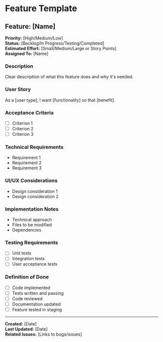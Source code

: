 # Feature Template

## Feature: [Name]

**Priority:** [High/Medium/Low]  
**Status:** [Backlog/In Progress/Testing/Completed]  
**Estimated Effort:** [Small/Medium/Large or Story Points]  
**Assigned To:** [Name]

### Description
Clear description of what this feature does and why it's needed.

### User Story
As a [user type], I want [functionality] so that [benefit].

### Acceptance Criteria
- [ ] Criterion 1
- [ ] Criterion 2
- [ ] Criterion 3

### Technical Requirements
- Requirement 1
- Requirement 2
- Requirement 3

### UI/UX Considerations
- Design consideration 1
- Design consideration 2

### Implementation Notes
- Technical approach
- Files to be modified
- Dependencies

### Testing Requirements
- [ ] Unit tests
- [ ] Integration tests
- [ ] User acceptance tests

### Definition of Done
- [ ] Code implemented
- [ ] Tests written and passing
- [ ] Code reviewed
- [ ] Documentation updated
- [ ] Feature tested in staging

---
**Created:** [Date]  
**Last Updated:** [Date]  
**Related Issues:** [Links to bugs/issues]
